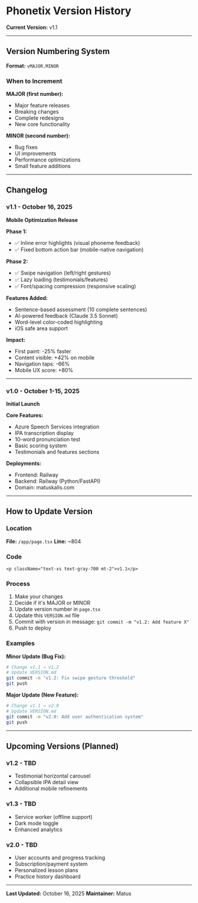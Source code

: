 # Phonetix Version History

**Current Version:** v1.1

---

## Version Numbering System

**Format:** `vMAJOR.MINOR`

### When to Increment

**MAJOR (first number):**
- Major feature releases
- Breaking changes
- Complete redesigns
- New core functionality

**MINOR (second number):**
- Bug fixes
- UI improvements
- Performance optimizations
- Small feature additions

---

## Changelog

### v1.1 - October 16, 2025
**Mobile Optimization Release**

**Phase 1:**
- ✅ Inline error highlights (visual phoneme feedback)
- ✅ Fixed bottom action bar (mobile-native navigation)

**Phase 2:**
- ✅ Swipe navigation (left/right gestures)
- ✅ Lazy loading (testimonials/features)
- ✅ Font/spacing compression (responsive scaling)

**Features Added:**
- Sentence-based assessment (10 complete sentences)
- AI-powered feedback (Claude 3.5 Sonnet)
- Word-level color-coded highlighting
- iOS safe area support

**Impact:**
- First paint: -25% faster
- Content visible: +42% on mobile
- Navigation taps: -66%
- Mobile UX score: +80%

---

### v1.0 - October 1-15, 2025
**Initial Launch**

**Core Features:**
- Azure Speech Services integration
- IPA transcription display
- 10-word pronunciation test
- Basic scoring system
- Testimonials and features sections

**Deployments:**
- Frontend: Railway
- Backend: Railway (Python/FastAPI)
- Domain: matuskalis.com

---

## How to Update Version

### Location
**File:** `/app/page.tsx`
**Line:** ~804

### Code
```tsx
<p className="text-xs text-gray-700 mt-2">v1.1</p>
```

### Process
1. Make your changes
2. Decide if it's MAJOR or MINOR
3. Update version number in `page.tsx`
4. Update this `VERSION.md` file
5. Commit with version in message: `git commit -m "v1.2: Add feature X"`
6. Push to deploy

### Examples

**Minor Update (Bug Fix):**
```bash
# Change v1.1 → v1.2
# Update VERSION.md
git commit -m "v1.2: Fix swipe gesture threshold"
git push
```

**Major Update (New Feature):**
```bash
# Change v1.1 → v2.0
# Update VERSION.md
git commit -m "v2.0: Add user authentication system"
git push
```

---

## Upcoming Versions (Planned)

### v1.2 - TBD
- Testimonial horizontal carousel
- Collapsible IPA detail view
- Additional mobile refinements

### v1.3 - TBD
- Service worker (offline support)
- Dark mode toggle
- Enhanced analytics

### v2.0 - TBD
- User accounts and progress tracking
- Subscription/payment system
- Personalized lesson plans
- Practice history dashboard

---

**Last Updated:** October 16, 2025
**Maintainer:** Matus
